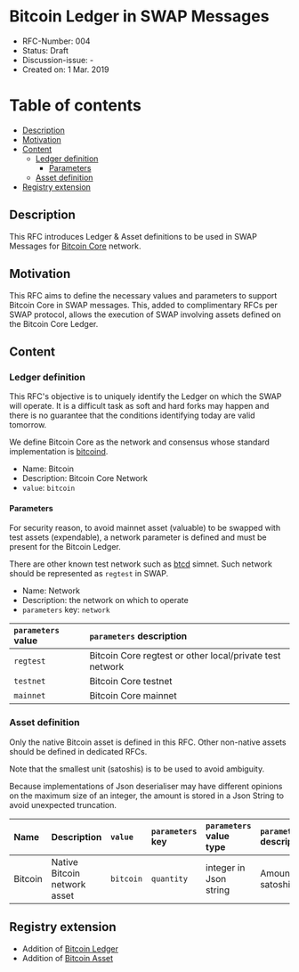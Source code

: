 # Bitcoin Ledger in SWAP Messages

- RFC-Number: 004
- Status: Draft
- Discussion-issue: -
- Created on: 1 Mar. 2019

# Table of contents

<!-- toc -->

- [Description](#description)
- [Motivation](#motivation)
- [Content](#content)
  - [Ledger definition](#ledger-definition)
    - [Parameters](#parameters)
  - [Asset definition](#asset-definition)
- [Registry extension](#registry-extension)

<!-- tocstop -->

## Description

This RFC introduces Ledger & Asset definitions to be used in SWAP Messages for [Bitcoin Core](https://github.com/bitcoin/bitcoin/) network.

## Motivation

This RFC aims to define the necessary values and parameters to support Bitcoin Core in SWAP messages.
This, added to complimentary RFCs per SWAP protocol, allows the execution of SWAP involving assets defined on the Bitcoin Core Ledger.

## Content

### Ledger definition

This RFC's objective is to uniquely identify the Ledger on which the SWAP will operate.
It is a difficult task as soft and hard forks may happen and there is no guarantee that the conditions identifying today are valid tomorrow.

We define Bitcoin Core as the network and consensus whose standard implementation is [bitcoind](https://github.com/bitcoin/bitcoin/).

- Name: Bitcoin
- Description: Bitcoin Core Network
- `value`: `bitcoin`

#### Parameters

For security reason, to avoid mainnet asset (valuable) to be swapped with test assets (expendable), a network parameter is defined and must be present for the Bitcoin Ledger.

There are other known test network such as [btcd](https://github.com/btcsuite/btcd) simnet.
Such network should be represented as `regtest` in SWAP.

- Name: Network
- Description: the network on which to operate
- `parameters` key: `network` 


| `parameters` value |`parameters` description                                             |
|:---                |:---                                                                 |
| `regtest`          | Bitcoin Core regtest or other local/private test network            |
| `testnet`          | Bitcoin Core testnet                                                |
| `mainnet`          | Bitcoin Core mainnet                                                |

### Asset definition

Only the native Bitcoin asset is defined in this RFC.
Other non-native assets should be defined in dedicated RFCs.

Note that the smallest unit (satoshis) is to be used to avoid ambiguity.

Because implementations of Json deserialiser may have different opinions on the maximum size of an integer, the amount is stored in a Json String to avoid unexpected truncation.

| Name           | Description                   | `value`   | `parameters` key | `parameters` value type | `parameters` description |
|:---            |:----                          |:---       |:---              |:---                     |:---                      |
| Bitcoin        | Native Bitcoin network asset  | `bitcoin` | `quantity`       | integer in Json string  | Amount in satoshi        |

## Registry extension

- Addition of [Bitcoin Ledger](./registry.md#ledgers)
- Addition of [Bitcoin Asset](./registry.md#assets)
